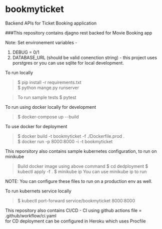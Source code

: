 # bookmyticket
Backend APIs for Ticket Booking application

###This repository contains djagno rest backed for Movie Booking app 

Note: Set environement variables - 
1. DEBUG = 0/1
2. DATABASE_URL (should be valid conenction string) - this project uses porstgres or you can use sqlite for local development.

To run locally 

> $ pip install -r requirements.txt \
> $ python mange.py runserver

>To run sample tests 
> $ pytest

To run using docker locally for development

> $ docker-compose up --build

To use docker for deployment

> $ docker build -t bookmyticket -f ./Dockerfile.prod . \
> $ docker run -p 8000:8000 -i -t bookmyticket

This reporsitory also contains sample kubernetes configuration, to run on minikube 
> Build docker image using above command
> $ cd dedployment
> $ kubectl apply -f .
> $ minikube ip
> You can use minikube ip to run 

NOTE: You can configure these files to run on a production env as well.

To run kubernets service locally 
> $ kubectl port-forward service/bookmyticket 8000:8000
 
This repository also contains CI/CD - 
 CI using github actions file = .github/workflow/ci.yaml \
 for CD deployment can be configured in Heroku which uses Procfile


